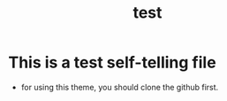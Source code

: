 ﻿---
layout: test
title: test
categories: [test]
---
# This is a test self-telling file
- for using this theme, you should clone the github first.